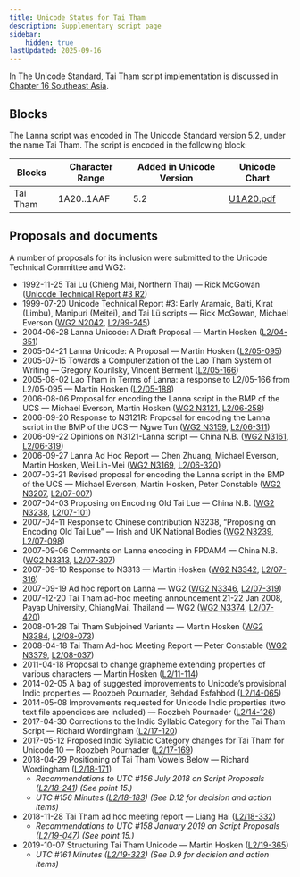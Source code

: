 ```yaml
---
title: Unicode Status for Tai Tham
description: Supplementary script page
sidebar:
    hidden: true
lastUpdated: 2025-09-16
---
```


In The Unicode Standard, Tai Tham script implementation is discussed in [Chapter 16 Southeast Asia](http://www.unicode.org/versions/latest/ch16.pdf).

## Blocks

The Lanna script was encoded in The Unicode Standard version 5.2, under the name Tai Tham. The script is encoded in the following block:

| Blocks | Character Range | Added in Unicode Version | Unicode Chart |
| ------ | --------------- | ------------------------ | ------------- |
| Tai Tham | 1A20..1AAF | 5.2 | [U1A20.pdf](http://www.unicode.org/charts/PDF/U1A20.pdf) |

## Proposals and documents

A number of proposals for its inclusion were submitted to the Unicode Technical Committee and WG2:
- 1992-11-25 Tai Lu (Chieng Mai, Northern Thai) — Rick McGowan ([Unicode Technical Report #3 R2](http://www.unicode.org/reports/tr3-2/))
- 1999-07-20 Unicode Technical Report #3: Early Aramaic, Balti, Kirat (Limbu), Manipuri (Meitei), and Tai Lü scripts — Rick McGowan, Michael Everson ([WG2 N2042](https://www.unicode.org/wg2/docs/n2042.pdf), [L2/99-245](http://www.unicode.org/L2/L1999/n2042.pdf))
- 2004-06-28 Lanna Unicode: A Draft Proposal — Martin Hosken ([L2/04-351](http://www.unicode.org/cgi-bin/GetMatchingDocs.pl?L2/04-351))
- 2005-04-21 Lanna Unicode: A Proposal — Martin Hosken  ([L2/05-095](http://www.unicode.org/cgi-bin/GetMatchingDocs.pl?L2/05-095))
- 2005-07-15 Towards a Computerization of the Lao Tham System of Writing — Gregory Kourilsky, Vincent Berment  ([L2/05-166](http://www.unicode.org/cgi-bin/GetMatchingDocs.pl?L2/05-166))
- 2005-08-02 Lao Tham in Terms of Lanna: a response to L2/05-166 from L2/05-095 — Martin Hosken  ([L2/05-188](http://www.unicode.org/cgi-bin/GetMatchingDocs.pl?L2/05-188))
- 2006-08-06 Proposal for encoding the Lanna script in the BMP of the UCS — Michael Everson, Martin Hosken ([WG2 N3121](https://www.unicode.org/wg2/docs/n3121.pdf), [L2/06-258](http://www.unicode.org/cgi-bin/GetMatchingDocs.pl?L2/06-258))
- 2006-09-20 Response to N3121R: Proposal for encoding the Lanna script in the BMP of the UCS — Ngwe Tun  ([WG2 N3159](https://www.unicode.org/wg2/docs/n3159.pdf), [L2/06-311](http://www.unicode.org/cgi-bin/GetMatchingDocs.pl?L2/06-311))
- 2006-09-22 Opinions on N3121-Lanna script — China N.B.  ([WG2 N3161](https://www.unicode.org/wg2/docs/n3161.pdf), [L2/06-319](http://www.unicode.org/cgi-bin/GetMatchingDocs.pl?L2/06-319))
- 2006-09-27 Lanna Ad Hoc Report — Chen Zhuang, Michael Everson, Martin Hosken, Wei Lin-Mei ([WG2 N3169](https://www.unicode.org/wg2/docs/n3169.pdf), [L2/06-320](http://www.unicode.org/cgi-bin/GetMatchingDocs.pl?L2/06-320))
- 2007-03-21 Revised proposal for encoding the Lanna script in the BMP of the UCS — Michael Everson, Martin Hosken, Peter Constable ([WG2 N3207](https://www.unicode.org/wg2/docs/n3207.pdf), [L2/07-007](http://www.unicode.org/cgi-bin/GetMatchingDocs.pl?L2/07-007))
- 2007-04-03 Proposing on Encoding Old Tai Lue — China N.B.  ([WG2 N3238](https://www.unicode.org/wg2/docs/n3238.pdf), [L2/07-101](http://www.unicode.org/cgi-bin/GetMatchingDocs.pl?L2/07-101))
- 2007-04-11 Response to Chinese contribution N3238, “Proposing on Encoding Old Tai Lue” — Irish and UK National Bodies ([WG2 N3239](https://www.unicode.org/wg2/docs/n3239.pdf), [L2/07-098](http://www.unicode.org/cgi-bin/GetMatchingDocs.pl?L2/07-098))
- 2007-09-06 Comments on Lanna encoding in FPDAM4 — China N.B.  ([WG2 N3313](https://www.unicode.org/wg2/docs/n3313.pdf), [L2/07-307](http://www.unicode.org/cgi-bin/GetMatchingDocs.pl?L2/07-307))
- 2007-09-10 Response to N3313 — Martin Hosken  ([WG2 N3342](https://www.unicode.org/wg2/docs/n3342.pdf), [L2/07-316](http://www.unicode.org/cgi-bin/GetMatchingDocs.pl?L2/07-316))
- 2007-09-19 Ad hoc report on Lanna — WG2  ([WG2 N3346](https://www.unicode.org/wg2/docs/n3346.pdf), [L2/07-319](http://www.unicode.org/cgi-bin/GetMatchingDocs.pl?L2/07-319))
- 2007-12-20 Tai Tham ad-hoc meeting announcement 21-22 Jan 2008, Payap University, ChiangMai, Thailand — WG2  ([WG2 N3374](https://www.unicode.org/wg2/docs/n3374.pdf), [L2/07-420](http://www.unicode.org/cgi-bin/GetMatchingDocs.pl?L2/07-420))
- 2008-01-28 Tai Tham Subjoined Variants — Martin Hosken  ([WG2 N3384](https://www.unicode.org/wg2/docs/n3384.pdf), [L2/08-073](http://www.unicode.org/cgi-bin/GetMatchingDocs.pl?L2/08-073))
- 2008-04-18 Tai Tham Ad-hoc Meeting Report — Peter Constable  ([WG2 N3379](https://www.unicode.org/wg2/docs/n3379.pdf), [L2/08-037](http://www.unicode.org/cgi-bin/GetMatchingDocs.pl?L2/08-037))
- 2011-04-18 Proposal to change grapheme extending properties of various characters — Martin Hosken  ([L2/11-114](http://www.unicode.org/cgi-bin/GetMatchingDocs.pl?L2/11-114))
- 2014-02-05 A bag of suggested improvements to Unicode’s provisional Indic properties — Roozbeh Pournader, Behdad Esfahbod  ([L2/14-065](http://www.unicode.org/cgi-bin/GetMatchingDocs.pl?L2/14-065))
- 2014-05-08 Improvements requested for Unicode Indic properties (two text file appendices are included) — Roozbeh Pournader  ([L2/14-126](http://www.unicode.org/cgi-bin/GetMatchingDocs.pl?L2/14-126))
- 2017-04-30 Corrections to the Indic Syllabic Category for the Tai Tham Script — Richard Wordingham ([L2/17-120](http://www.unicode.org/cgi-bin/GetMatchingDocs.pl?L2/17-120))
- 2017-05-12 Proposed Indic Syllabic Category changes for Tai Tham for Unicode 10 — Roozbeh Pournader ([L2/17-169](http://www.unicode.org/cgi-bin/GetMatchingDocs.pl?L2/17-169))
- 2018-04-29 Positioning of Tai Tham Vowels Below — Richard Wordingham ([L2/18-171](http://www.unicode.org/cgi-bin/GetMatchingDocs.pl?L2/18-171))
  - _Recommendations to UTC #156 July 2018 on Script Proposals ([L2/18-241](http://www.unicode.org/L2/L2018/18241-script-ad-hoc.pdf)) (See point 15.)_
  - _UTC #156 Minutes ([L2/18-183](http://www.unicode.org/L2/L2018/18183.htm)) (See D.12 for decision and action items)_
- 2018-11-28 Tai Tham ad hoc meeting report — Liang Hai ([L2/18-332](http://www.unicode.org/cgi-bin/GetMatchingDocs.pl?L2/18-332))
  - _Recommendations to UTC #158 January 2019 on Script Proposals ([L2/19-047](https://www.unicode.org/L2/L2019/19047-script-adhoc-recs.pdf)) (See point 15.)_
- 2019-10-07 Structuring Tai Tham Unicode — Martin Hosken ([L2/19-365](http://www.unicode.org/cgi-bin/GetMatchingDocs.pl?L2/19-365))
  - _UTC #161 Minutes ([L2/19-323](https://www.unicode.org/L2/L2019/19323.htm)) (See D.9 for decision and action items)_
